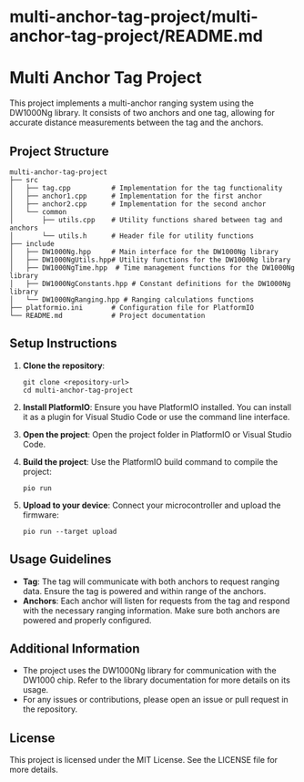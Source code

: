 # multi-anchor-tag-project/multi-anchor-tag-project/README.md

# Multi Anchor Tag Project

This project implements a multi-anchor ranging system using the DW1000Ng library. It consists of two anchors and one tag, allowing for accurate distance measurements between the tag and the anchors.

## Project Structure

```
multi-anchor-tag-project
├── src
│   ├── tag.cpp          # Implementation for the tag functionality
│   ├── anchor1.cpp      # Implementation for the first anchor
│   ├── anchor2.cpp      # Implementation for the second anchor
│   └── common
│       ├── utils.cpp    # Utility functions shared between tag and anchors
│       └── utils.h      # Header file for utility functions
├── include
│   ├── DW1000Ng.hpp     # Main interface for the DW1000Ng library
│   ├── DW1000NgUtils.hpp# Utility functions for the DW1000Ng library
│   ├── DW1000NgTime.hpp  # Time management functions for the DW1000Ng library
│   ├── DW1000NgConstants.hpp # Constant definitions for the DW1000Ng library
│   └── DW1000NgRanging.hpp # Ranging calculations functions
├── platformio.ini       # Configuration file for PlatformIO
└── README.md            # Project documentation
```

## Setup Instructions

1. **Clone the repository**:
   ```
   git clone <repository-url>
   cd multi-anchor-tag-project
   ```

2. **Install PlatformIO**:
   Ensure you have PlatformIO installed. You can install it as a plugin for Visual Studio Code or use the command line interface.

3. **Open the project**:
   Open the project folder in PlatformIO or Visual Studio Code.

4. **Build the project**:
   Use the PlatformIO build command to compile the project:
   ```
   pio run
   ```

5. **Upload to your device**:
   Connect your microcontroller and upload the firmware:
   ```
   pio run --target upload
   ```

## Usage Guidelines

- **Tag**: The tag will communicate with both anchors to request ranging data. Ensure the tag is powered and within range of the anchors.
- **Anchors**: Each anchor will listen for requests from the tag and respond with the necessary ranging information. Make sure both anchors are powered and properly configured.

## Additional Information

- The project uses the DW1000Ng library for communication with the DW1000 chip. Refer to the library documentation for more details on its usage.
- For any issues or contributions, please open an issue or pull request in the repository.

## License

This project is licensed under the MIT License. See the LICENSE file for more details.